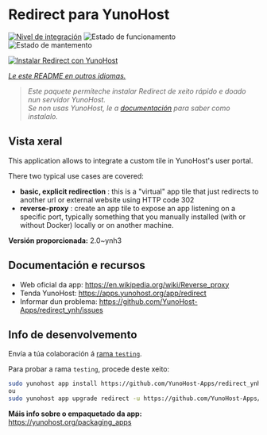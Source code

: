 <!--
NOTA: Este README foi creado automáticamente por <https://github.com/YunoHost/apps/tree/master/tools/readme_generator>
NON debe editarse manualmente.
-->

# Redirect para YunoHost

[![Nivel de integración](https://dash.yunohost.org/integration/redirect.svg)](https://ci-apps.yunohost.org/ci/apps/redirect/) ![Estado de funcionamento](https://ci-apps.yunohost.org/ci/badges/redirect.status.svg) ![Estado de mantemento](https://ci-apps.yunohost.org/ci/badges/redirect.maintain.svg)

[![Instalar Redirect con YunoHost](https://install-app.yunohost.org/install-with-yunohost.svg)](https://install-app.yunohost.org/?app=redirect)

*[Le este README en outros idiomas.](./ALL_README.md)*

> *Este paquete permíteche instalar Redirect de xeito rápido e doado nun servidor YunoHost.*  
> *Se non usas YunoHost, le a [documentación](https://yunohost.org/install) para saber como instalalo.*

## Vista xeral

This application allows to integrate a custom tile in YunoHost's user portal.

There two typical use cases are covered:
- **basic, explicit redirection** : this is a "virtual" app tile that just redirects to another url or external website using HTTP code 302
- **reverse-proxy** : create an app tile to expose an app listening on a specific port, typically something that you manually installed (with or without Docker) locally or on another machine.


**Versión proporcionada:** 2.0~ynh3
## Documentación e recursos

- Web oficial da app: <https://en.wikipedia.org/wiki/Reverse_proxy>
- Tenda YunoHost: <https://apps.yunohost.org/app/redirect>
- Informar dun problema: <https://github.com/YunoHost-Apps/redirect_ynh/issues>

## Info de desenvolvemento

Envía a túa colaboración á [rama `testing`](https://github.com/YunoHost-Apps/redirect_ynh/tree/testing).

Para probar a rama `testing`, procede deste xeito:

```bash
sudo yunohost app install https://github.com/YunoHost-Apps/redirect_ynh/tree/testing --debug
ou
sudo yunohost app upgrade redirect -u https://github.com/YunoHost-Apps/redirect_ynh/tree/testing --debug
```

**Máis info sobre o empaquetado da app:** <https://yunohost.org/packaging_apps>
